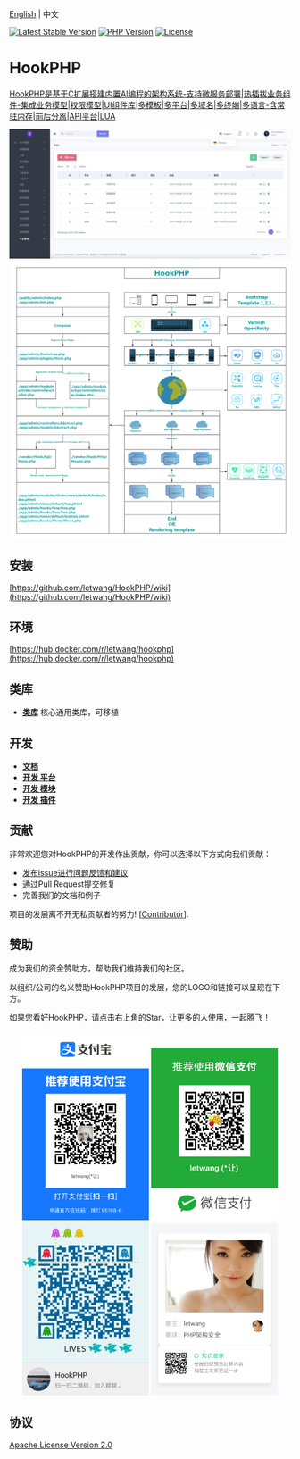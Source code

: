 [English](./README.md) | 中文

[![Latest Stable Version](https://poser.pugx.org/letwang/hookphp/v/stable)](https://packagist.org/packages/letwang/hookphp)
[![PHP Version](https://img.shields.io/badge/php-%3E%3D8.1-8892BF.svg)](http://www.php.net/)
[![License](https://poser.pugx.org/letwang/hookphp/license)](https://packagist.org/packages/letwang/hookphp)

# HookPHP

[HookPHP是基于C扩展搭建内置AI编程的架构系统-支持微服务部署|热插拔业务组件-集成业务模型|权限模型|UI组件库|多模板|多平台|多域名|多终端|多语言-含常驻内存|前后分离|API平台|LUA](https://my.oschina.net/cart/blog/2986804)

![HookPHP演示](https://raw.githubusercontent.com/letwang/HookPHP/master/doc/images/1.png)
![HookPHP架构](https://raw.githubusercontent.com/letwang/HookPHP/master/doc/images/architecture.png)

## 安装

[https://github.com/letwang/HookPHP/wiki](https://github.com/letwang/HookPHP/wiki)

## 环境
[https://hub.docker.com/r/letwang/hookphp](https://hub.docker.com/r/letwang/hookphp)

## 类库

- [**类库**](https://github.com/letwang/HookPHP/tree/master/vendor/) 核心通用类库，可移植

## 开发

- __[文档](https://github.com/letwang/HookPHP/wiki)__
- __[开发 平台](https://github.com/letwang/HookPHP/blob/master/app/)__
- __[开发 模块](https://github.com/letwang/HookPHP/blob/master/app/admin/modules/)__
- __[开发 插件](https://github.com/letwang/HookPHP/blob/master/app/admin/hooks/)__

## 贡献

非常欢迎您对HookPHP的开发作出贡献，你可以选择以下方式向我们贡献：

- [发布issue进行问题反馈和建议](https://github.com/letwang/HookPHP/issues)
- 通过Pull Request提交修复
- 完善我们的文档和例子

项目的发展离不开无私贡献者的努力! [[Contributor](https://github.com/letwang/HookPHP/graphs/contributors)].

## 赞助

成为我们的资金赞助方，帮助我们维持我们的社区。

以组织/公司的名义赞助HookPHP项目的发展，您的LOGO和链接可以呈现在下方。

如果您看好HookPHP，请点击右上角的Star，让更多的人使用，一起腾飞！

<p align="center">
  <img src="https://raw.githubusercontent.com/letwang/HookPHP/master/doc/images/alipay.jpg" width="45%" height="45%" alt="支付宝赞助" />
  <img src="https://raw.githubusercontent.com/letwang/HookPHP/master/doc/images/wechat.jpg" width="45%" height="45%" alt="微信赞助" />
  <img src="https://raw.githubusercontent.com/letwang/HookPHP/master/doc/images/qq.jpg" width="45%" height="45%" alt="HookPHP QQ社区" />
  <img src="https://raw.githubusercontent.com/letwang/HookPHP/master/doc/images/zsxq.png" width="45%" height="45%" alt="HookPHP知识星球社区" />
</p>

## 协议

[Apache License Version 2.0](http://www.apache.org/licenses/LICENSE-2.0.html)
